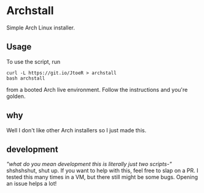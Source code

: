 # Archstall
Simple Arch Linux installer.

## Usage
To use the script, run 

```
curl -L https://git.io/JtoeR > archstall
bash archstall
```

from a booted Arch live environment. Follow the instructions and you're golden.

## why
Well I don't like other Arch installers so I just made this.

## development
*"what do you mean development this is literally just two scripts-"* shshshshut, shut up. If you want to help with this, feel free to slap on a PR. I tested this many times in a VM, but there still might be some bugs. Opening an issue helps a lot!

